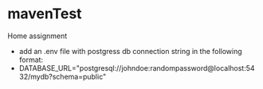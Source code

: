 # mavenTest

Home assignment

- add an .env file with postgress db connection string in the following format:
- DATABASE_URL="postgresql://johndoe:randompassword@localhost:5432/mydb?schema=public"
